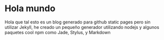Hola mundo
==========
Hola que tal esto es un blog generado para github static pages pero sin utilizar
Jekyll, he creado un pequeño generador utilizando nodejs y algunos paquetes cool
npm como Jade, Stylus, y Markdown
